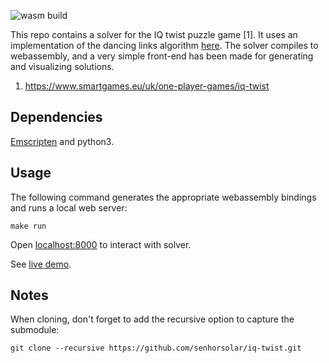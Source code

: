 ![wasm build](https://github.com/Logismos/iq-twist/workflows/build/badge.svg)


This repo contains a solver for the IQ twist puzzle game [1]. It uses an implementation of the dancing links algorithm [here](https://github.com/Logismos/dlx). The solver compiles to webassembly, and a very simple front-end has been made for generating and visualizing solutions.

1. https://www.smartgames.eu/uk/one-player-games/iq-twist

## Dependencies

[Emscripten](https://emscripten.org/docs/getting_started/downloads.html) and python3.

## Usage

The following command generates the appropriate webassembly bindings and runs a local web server:
```
make run
```

Open [localhost:8000](localhost:8000) to interact with solver.

See [live demo](https://senhorsolar.github.io/iqtwist/).

## Notes
When cloning, don't forget to add the recursive option to capture the submodule:
```
git clone --recursive https://github.com/senhorsolar/iq-twist.git
```

